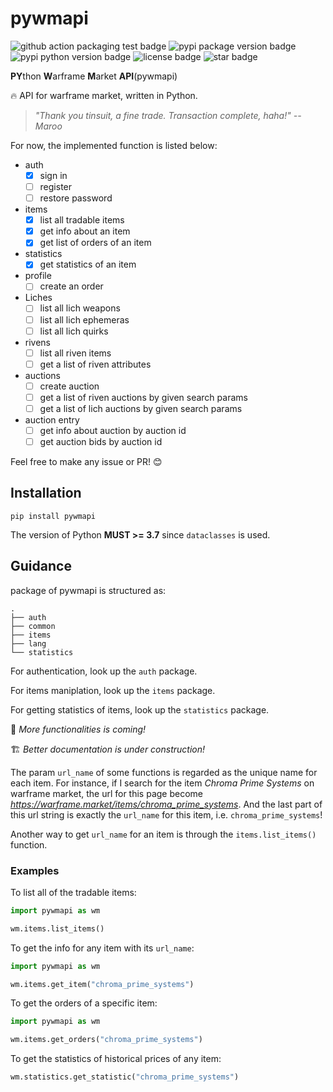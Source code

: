 # pywmapi

![github action packaging test badge](https://img.shields.io/github/workflow/status/leonardodalinky/pywmapi/Python%20package%20test/main?label=main)
![pypi package version badge](https://img.shields.io/pypi/v/pywmapi)
![pypi python version badge](https://img.shields.io/pypi/pyversions/pywmapi)
![license badge](https://img.shields.io/github/license/leonardodalinky/pywmapi)
![star badge](https://img.shields.io/github/stars/leonardodalinky/pywmapi?style=social)


**PY**thon **W**arframe **M**arket **API**(pywmapi)

🔥 API for warframe market, written in Python.

> *"Thank you tinsuit, a fine trade. Transaction complete, haha!" -- Maroo*

For now, the implemented function is listed below:

* auth
  * [x] sign in
  * [ ] register
  * [ ] restore password
* items
  * [x] list all tradable items
  * [x] get info about an item
  * [x] get list of orders of an item
* statistics
  * [x] get statistics of an item
* profile
  * [ ] create an order
* Liches
  * [ ] list all lich weapons
  * [ ] list all lich ephemeras
  * [ ] list all lich quirks
* rivens
  * [ ] list all riven items
  * [ ] get a list of riven attributes
* auctions
  * [ ] create auction
  * [ ] get a list of riven auctions by given search params
  * [ ] get a list of lich auctions by given search params
* auction entry
  * [ ] get info about auction by auction id
  * [ ] get auction bids by auction id

Feel free to make any issue or PR! 😊

## Installation

```
pip install pywmapi
```

The version of Python **MUST >= 3.7** since `dataclasses` is used.

## Guidance

package of pywmapi is structured as:
```
.
├── auth
├── common
├── items
├── lang
└── statistics
```

For authentication, look up the `auth` package.

For items maniplation, look up the `items` package.

For getting statistics of items, look up the `statistics` package.

💪 *More functionalities is coming!*

🏗️ *Better documentation is under construction!*

The param `url_name` of some functions is regarded as the unique name for each item. For instance, if I search for the item *Chroma Prime Systems* on warframe market, the url for this page become *https://warframe.market/items/chroma_prime_systems*. And the last part of this url string is exactly the `url_name` for this item, i.e. `chroma_prime_systems`!

Another way to get `url_name` for an item is through the `items.list_items()` function.

### Examples

To list all of the tradable items:
```python
import pywmapi as wm

wm.items.list_items()
```

To get the info for any item with its `url_name`:
```python
import pywmapi as wm

wm.items.get_item("chroma_prime_systems")
```

To get the orders of a specific item:
```python
import pywmapi as wm

wm.items.get_orders("chroma_prime_systems")
```

To get the statistics of historical prices of any item:
```python
wm.statistics.get_statistic("chroma_prime_systems")
```
